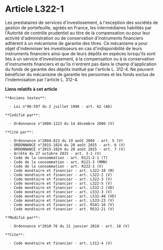 # Article L322-1

Les prestataires de services d'investissement, à l'exception des sociétés de gestion de portefeuille, agréés en France, les
intermédiaires habilités par l'Autorité de contrôle prudentiel au titre de la compensation ou pour leur activité
d'administration ou de conservation d'instruments financiers adhèrent à un mécanisme de garantie des titres. Ce mécanisme a
pour objet d'indemniser les investisseurs en cas d'indisponibilité de leurs instruments financiers ainsi que de leurs dépôts
en espèces lorsqu'ils sont liés à un service d'investissement, à la compensation ou à la conservation d'instruments
financiers et qu'ils n'entrent pas dans le champ d'application du fonds de garantie des dépôts institué par l'article L.
312-4. Ne peuvent bénéficier du mécanisme de garantie les personnes et les fonds exclus de l'indemnisation par l'article L.
312-4.

**Liens relatifs à cet article**

	**Anciens textes**:

	  - Loi n°96-597 du 2 juillet 1996 - art. 62 (Ab)

	**Codifié par**:

	  - Ordonnance n°2000-1223 du 14 décembre 2000 (V)

	**Cité par**:

	  - Ordonnance n°2004-823 du 19 août 2004 - art. 5 (V)
	  - ORDONNANCE n°2015-1024 du 20 août 2015 - art. 6 (V)
	  - ORDONNANCE n°2015-1024 du 20 août 2015 - art. 7 (V)
	  - Arrêté du 27 octobre 2015 - art. 3-1 (V)
	  - Code de la consommation - art. R121-2-1 (T)
	  - Code de la consommation - art. R121-3 (MMN)
	  - Code de la consommation - art. R222-1 (V)
	  - Code monétaire et financier - art. L322-10 (M)
	  - Code monétaire et financier - art. L322-2 (V)
	  - Code monétaire et financier - art. L322-3 (V)
	  - Code monétaire et financier - art. L322-5 (V)
	  - Code monétaire et financier - art. L532-2 (VD)
	  - Code monétaire et financier - art. L532-3 (V)
	  - Code monétaire et financier - art. L532-48 (VD)
	  - Code monétaire et financier - art. L533-23 (V)
	  - Code monétaire et financier - art. R341-16 (V)
	  - Code monétaire et financier - art. R532-21 (V)

	**Modifié par**:

	  - Ordonnance n°2010-76 du 21 janvier 2010 - art. 18 (V)

	**Cite**:

	  - Code monétaire et financier - art. L312-4 (V)
